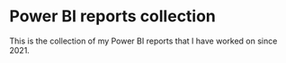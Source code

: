 # Power BI reports collection
This is the collection of my Power BI reports that I have worked on since 2021.
